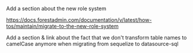 Add a section about the new role system

https://docs.forestadmin.com/documentation/v/latest/how-tos/maintain/migrate-to-the-new-role-system

Add a section & link about the fact that we don't transform table names to camelCase anymore when migrating from sequelize to datasource-sql
